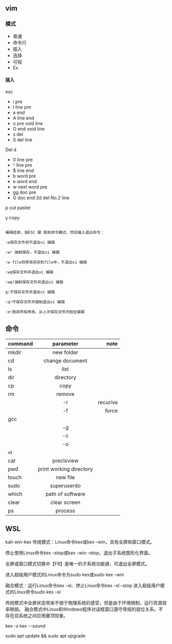 ## vim

### 模式

- 普通
- 命令行
- 插入
- 选择
- 可视
- Ex

#### 插入
esc
- i pre
- I line pre
- a end
- A line end
- o pre void line
- O end void line
- s del 
- S del line

Del 
d
- 0 line pre
- ^ line pre
- $ line end
- b word pre
- e word end
- w next word pre
- gg doc pre
- G doc end
2d del No.2 line

p cut paster

y copy

```进入编辑模式，按 o 进行编辑

编辑结束，按ESC 键 跳到命令模式，然后输入退出命令：

:w保存文件但不退出vi 编辑

:w! 强制保存，不退出vi 编辑

:w file将修改另存到file中，不退出vi 编辑

:wq保存文件并退出vi 编辑

:wq!强制保存文件并退出vi 编辑

q:不保存文件并退出vi 编辑

:q!不保存文件并强制退出vi 编辑

:e!放弃所有修改，从上次保存文件开始在编辑
```
## 命令

|command|parameter|note|
|:--|:--:|--:|
|mkdir|new folder||
|cd|change document||
|ls|list||
|dir|directory||
|cp|copy||
|rm|remove||
||-r|recurive
||-f|force
|gcc|||
||-g||
||-c||
||-o||
|vi|||
|cat|preclsview||
|pwd|print working directory||
|touch|new file||
|sudo|superuserdo||
|which|path of software||
|clear|clear screen||
|ps|process||
## WSL
kali-win-kex
传统模式：Linux命令kex或kex –win，具有全屏和窗口模式。

停止使用Linux命令kex –stop或kex –win –stop，退出子系统图形化界面。

全屏或窗口模式切换中【F8】是唯一的子系统功能键，可退出全屏模式。

进入超级用户模式的Linux命令为sudo kex或sudo kex –win


融合模式：运行Linux命令kex –sl、停止Linux命令kex –sl –stop
进入超级用户模式的Linux命令sudo kex –sl

传统模式中全屏状态带来不弱于物理系统的感受，但是由于环境限制，运行资源效率稍弱。
融合模式中Linux和Windows程序对话框窗口遵守常规的层位关系，不存在双系统之间应用置顶现象。

kex -s
kex --sound

sudo apt update && sudo apt upgrade